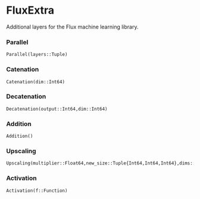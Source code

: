 # FluxExtra

Additional layers for the Flux machine learning library.

### Parallel
```
Parallel(layers::Tuple)
```
### Catenation
```
Catenation(dim::Int64)
```
### Decatenation
```
Decatenation(output::Int64,dim::Int64)
```
### Addition
```
Addition()
```
### Upscaling
```
Upscaling(multiplier::Float64,new_size::Tuple{Int64,Int64,Int64},dims::Union{Int64,Tuple{Int64,Int64},Tuple{Int64,Int64,Int64}}))
```
### Activation
```
Activation(f::Function)
```
